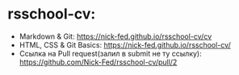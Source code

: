 # rsschool-cv:
* Markdown & Git: https://nick-fed.github.io/rsschool-cv/cv
* HTML, CSS & Git Basics: https://nick-fed.github.io/rsschool-cv/
* Ссылка на Pull request(залил в submit не ту ссылку): https://github.com/Nick-Fed/rsschool-cv/pull/2
